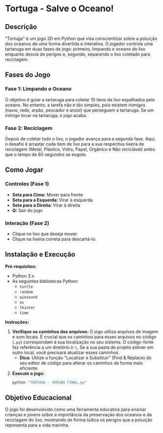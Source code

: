 # Tortuga - Salve o Oceano\!

## Descrição

"Tortuga" é um jogo 2D em Python que visa conscientizar sobre a poluição dos oceanos de uma forma divertida e interativa. O jogador controla uma tartaruga em duas fases de jogo: primeiro, limpando o oceano do lixo enquanto desvia de perigos e, segundo, separando o lixo coletado para reciclagem.

## Fases do Jogo

### Fase 1: Limpando o Oceano

O objetivo é guiar a tartaruga para coletar 10 itens de lixo espalhados pelo oceano. No entanto, a tarefa não é tão simples, pois existem inimigos (navio, rede, arpão, pescador e anzol) que perseguem a tartaruga. Se um inimigo tocar na tartaruga, o jogo acaba.

### Fase 2: Reciclagem

Depois de coletar todo o lixo, o jogador avança para a segunda fase. Aqui, o desafio é arrastar cada item de lixo para a sua respectiva lixeira de reciclagem (Metal, Plástico, Vidro, Papel, Orgânico e Não reciclável) antes que o tempo de 60 segundos se esgote.

## Como Jogar

### Controles (Fase 1)

  * **Seta para Cima:** Mover para frente
  * **Seta para a Esquerda:** Virar à esquerda
  * **Seta para a Direita:** Virar à direita
  * **Q:** Sair do jogo

### Interação (Fase 2)

  * Clique no lixo que deseja mover.
  * Clique na lixeira correta para descartá-lo.

## Instalação e Execução

**Pré-requisitos:**

  * Python 3.x
  * As seguintes bibliotecas Python:
      * `turtle`
      * `random`
      * `winsound`
      * `os`
      * `tkinter`
      * `time`

**Instruções:**

1.  **Verifique os caminhos dos arquivos:**
    O jogo utiliza arquivos de imagem e som locais. É crucial que os caminhos para esses arquivos no código (`.py`) correspondam à sua localização no seu sistema. O código-fonte faz referência a um diretório `D:\`. Se a sua pasta de projeto estiver em outro local, você precisará atualizar esses caminhos.
      * **Dica:** Utilize a função "Localizar e Substituir" (Find & Replace) do seu editor de código para alterar os caminhos de forma mais eficiente.
2.  **Execute o jogo:**
    ```bash
    python "TORTUGA - VERSÃO FINAL.py"
    ```

## Objetivo Educacional

O jogo foi desenvolvido como uma ferramenta educativa para ensinar crianças e jovens sobre a importância da preservação dos oceanos e da reciclagem do lixo, mostrando de forma lúdica os perigos que a poluição representa para a vida marinha.

